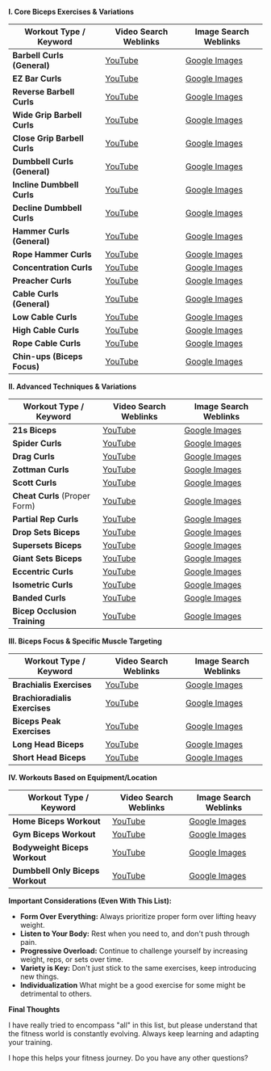 **I. Core Biceps Exercises & Variations**

| **Workout Type / Keyword** | **Video Search Weblinks**                                                                              | **Image Search Weblinks**                                                                             |
|---------------------------|------------------------------------------------------------------------------------------------------|------------------------------------------------------------------------------------------------------|
| **Barbell Curls (General)** | [YouTube](https://www.youtube.com/results?search_query=barbell+curls+form+tutorial)                                | [Google Images](https://www.google.com/search?q=barbell+curls+form&tbm=isch)                         |
| **EZ Bar Curls**         | [YouTube](https://www.youtube.com/results?search_query=ez+bar+curls+form+tutorial)                                   | [Google Images](https://www.google.com/search?q=ez+bar+curls+form&tbm=isch)                           |
| **Reverse Barbell Curls** | [YouTube](https://www.youtube.com/results?search_query=reverse+barbell+curls+form+tutorial)                         | [Google Images](https://www.google.com/search?q=reverse+barbell+curls+form&tbm=isch)                  |
| **Wide Grip Barbell Curls** | [YouTube](https://www.youtube.com/results?search_query=wide+grip+barbell+curls+form+tutorial)                      | [Google Images](https://www.google.com/search?q=wide+grip+barbell+curls+form&tbm=isch)              |
| **Close Grip Barbell Curls** | [YouTube](https://www.youtube.com/results?search_query=close+grip+barbell+curls+form+tutorial)                     | [Google Images](https://www.google.com/search?q=close+grip+barbell+curls+form&tbm=isch)               |
| **Dumbbell Curls (General)**| [YouTube](https://www.youtube.com/results?search_query=dumbbell+curls+form+tutorial)                                | [Google Images](https://www.google.com/search?q=dumbbell+curls+form&tbm=isch)                        |
| **Incline Dumbbell Curls**| [YouTube](https://www.youtube.com/results?search_query=incline+dumbbell+curls+form+tutorial)                          | [Google Images](https://www.google.com/search?q=incline+dumbbell+curls+form&tbm=isch)                |
| **Decline Dumbbell Curls**| [YouTube](https://www.youtube.com/results?search_query=decline+dumbbell+curls+form+tutorial)                                 | [Google Images](https://www.google.com/search?q=decline+dumbbell+curls+form&tbm=isch)                  |
| **Hammer Curls (General)**| [YouTube](https://www.youtube.com/results?search_query=hammer+curls+form+tutorial)                                     | [Google Images](https://www.google.com/search?q=hammer+curls+form&tbm=isch)                           |
| **Rope Hammer Curls**   | [YouTube](https://www.youtube.com/results?search_query=rope+hammer+curls+form+tutorial)                          | [Google Images](https://www.google.com/search?q=rope+hammer+curls+form&tbm=isch)                   |
| **Concentration Curls**| [YouTube](https://www.youtube.com/results?search_query=concentration+curls+form+tutorial)                          | [Google Images](https://www.google.com/search?q=concentration+curls+form&tbm=isch)                 |
| **Preacher Curls**      | [YouTube](https://www.youtube.com/results?search_query=preacher+curls+form+tutorial)                             | [Google Images](https://www.google.com/search?q=preacher+curls+form&tbm=isch)                      |
| **Cable Curls (General)** | [YouTube](https://www.youtube.com/results?search_query=cable+curls+form+tutorial)                                 | [Google Images](https://www.google.com/search?q=cable+curls+form&tbm=isch)                           |
| **Low Cable Curls**     | [YouTube](https://www.youtube.com/results?search_query=low+cable+curls+form+tutorial)                                 | [Google Images](https://www.google.com/search?q=low+cable+curls+form&tbm=isch)                        |
| **High Cable Curls**      | [YouTube](https://www.youtube.com/results?search_query=high+cable+curls+form+tutorial)                                    | [Google Images](https://www.google.com/search?q=high+cable+curls+form&tbm=isch)                        |
| **Rope Cable Curls**    | [YouTube](https://www.youtube.com/results?search_query=rope+cable+curls+form+tutorial)                               | [Google Images](https://www.google.com/search?q=rope+cable+curls+form&tbm=isch)                    |
| **Chin-ups (Biceps Focus)** | [YouTube](https://www.youtube.com/results?search_query=chin+ups+for+biceps+form+tutorial)                         | [Google Images](https://www.google.com/search?q=chin+ups+for+biceps+form&tbm=isch)                  |

**II. Advanced Techniques & Variations**

| **Workout Type / Keyword**    | **Video Search Weblinks**                                                                                | **Image Search Weblinks**                                                                                 |
|-----------------------------|-------------------------------------------------------------------------------------------------------------|--------------------------------------------------------------------------------------------------------------|
| **21s Biceps**              | [YouTube](https://www.youtube.com/results?search_query=21s+biceps+form+tutorial)                            | [Google Images](https://www.google.com/search?q=21s+biceps+form&tbm=isch)                                   |
| **Spider Curls**            | [YouTube](https://www.youtube.com/results?search_query=spider+curls+form+tutorial)                          | [Google Images](https://www.google.com/search?q=spider+curls+form&tbm=isch)                                |
| **Drag Curls**            | [YouTube](https://www.youtube.com/results?search_query=drag+curls+form+tutorial)                          | [Google Images](https://www.google.com/search?q=drag+curls+form&tbm=isch)                                |
| **Zottman Curls**           | [YouTube](https://www.youtube.com/results?search_query=zottman+curls+form+tutorial)                         | [Google Images](https://www.google.com/search?q=zottman+curls+form&tbm=isch)                              |
| **Scott Curls**            | [YouTube](https://www.youtube.com/results?search_query=scott+curls+form+tutorial)                            | [Google Images](https://www.google.com/search?q=scott+curls+form&tbm=isch)                                  |
| **Cheat Curls** (Proper Form)| [YouTube](https://www.youtube.com/results?search_query=cheat+curls+form+tutorial)                            | [Google Images](https://www.google.com/search?q=cheat+curls+form&tbm=isch)                              |
| **Partial Rep Curls**    | [YouTube](https://www.youtube.com/results?search_query=partial+rep+curls+biceps)                       | [Google Images](https://www.google.com/search?q=partial+rep+curls+biceps&tbm=isch)                       |
| **Drop Sets Biceps**       | [YouTube](https://www.youtube.com/results?search_query=drop+sets+for+biceps+tutorial)                   | [Google Images](https://www.google.com/search?q=drop+sets+for+biceps&tbm=isch)                           |
| **Supersets Biceps**      | [YouTube](https://www.youtube.com/results?search_query=biceps+supersets+tutorial)                                | [Google Images](https://www.google.com/search?q=biceps+supersets&tbm=isch)                                  |
| **Giant Sets Biceps**       | [YouTube](https://www.youtube.com/results?search_query=giant+sets+for+biceps)                            | [Google Images](https://www.google.com/search?q=giant+sets+for+biceps&tbm=isch)                         |
| **Eccentric Curls**         | [YouTube](https://www.youtube.com/results?search_query=eccentric+curls+biceps+tutorial)                     | [Google Images](https://www.google.com/search?q=eccentric+curls+biceps&tbm=isch)                       |
| **Isometric Curls**        | [YouTube](https://www.youtube.com/results?search_query=isometric+curls+biceps+tutorial)                     | [Google Images](https://www.google.com/search?q=isometric+curls+biceps&tbm=isch)                        |
| **Banded Curls**           | [YouTube](https://www.youtube.com/results?search_query=resistance+band+biceps+curls+tutorial)             | [Google Images](https://www.google.com/search?q=resistance+band+biceps+curls&tbm=isch)             |
| **Bicep Occlusion Training** | [YouTube](https://www.youtube.com/results?search_query=occlusion+training+biceps)                  | [Google Images](https://www.google.com/search?q=occlusion+training+biceps&tbm=isch)                 |

**III. Biceps Focus & Specific Muscle Targeting**

| **Workout Type / Keyword**   | **Video Search Weblinks**                                                                            | **Image Search Weblinks**                                                                               |
|----------------------------|-------------------------------------------------------------------------------------------------------|-------------------------------------------------------------------------------------------------------------|
| **Brachialis Exercises**    | [YouTube](https://www.youtube.com/results?search_query=brachialis+exercises+form)                    | [Google Images](https://www.google.com/search?q=brachialis+exercises+form&tbm=isch)                     |
| **Brachioradialis Exercises** | [YouTube](https://www.youtube.com/results?search_query=brachioradialis+exercises+form)                | [Google Images](https://www.google.com/search?q=brachioradialis+exercises+form&tbm=isch)                 |
| **Biceps Peak Exercises**   | [YouTube](https://www.youtube.com/results?search_query=biceps+peak+exercises+form)                    | [Google Images](https://www.google.com/search?q=biceps+peak+exercises+form&tbm=isch)                    |
| **Long Head Biceps**    | [YouTube](https://www.youtube.com/results?search_query=long+head+biceps+exercises)  | [Google Images](https://www.google.com/search?q=long+head+biceps+exercises&tbm=isch)      |
| **Short Head Biceps**    | [YouTube](https://www.youtube.com/results?search_query=short+head+biceps+exercises)  | [Google Images](https://www.google.com/search?q=short+head+biceps+exercises&tbm=isch)       |

**IV. Workouts Based on Equipment/Location**

| **Workout Type / Keyword**      | **Video Search Weblinks**                                                                                     | **Image Search Weblinks**                                                                                    |
|-------------------------------|-------------------------------------------------------------------------------------------------------------------|-------------------------------------------------------------------------------------------------------------------|
| **Home Biceps Workout**         | [YouTube](https://www.youtube.com/results?search_query=home+biceps+workout+no+equipment)                    | [Google Images](https://www.google.com/search?q=home+biceps+workout+no+equipment&tbm=isch)            |
| **Gym Biceps Workout**          | [YouTube](https://www.youtube.com/results?search_query=gym+biceps+workout+form)                             | [Google Images](https://www.google.com/search?q=gym+biceps+workout+form&tbm=isch)                         |
| **Bodyweight Biceps Workout**    | [YouTube](https://www.youtube.com/results?search_query=bodyweight+biceps+workout)                           | [Google Images](https://www.google.com/search?q=bodyweight+biceps+workout&tbm=isch)                       |
| **Dumbbell Only Biceps Workout**| [YouTube](https://www.youtube.com/results?search_query=dumbbell+only+biceps+workout)                                | [Google Images](https://www.google.com/search?q=dumbbell+only+biceps+workout&tbm=isch)                         |

**Important Considerations (Even With This List):**

*   **Form Over Everything:** Always prioritize proper form over lifting heavy weight.
*   **Listen to Your Body:** Rest when you need to, and don't push through pain.
*   **Progressive Overload:** Continue to challenge yourself by increasing weight, reps, or sets over time.
*   **Variety is Key:** Don't just stick to the same exercises, keep introducing new things.
*   **Individualization** What might be a good exercise for some might be detrimental to others.

**Final Thoughts**

I have really tried to encompass "all" in this list, but please understand that the fitness world is constantly evolving. Always keep learning and adapting your training.

I hope this helps your fitness journey. Do you have any other questions?

